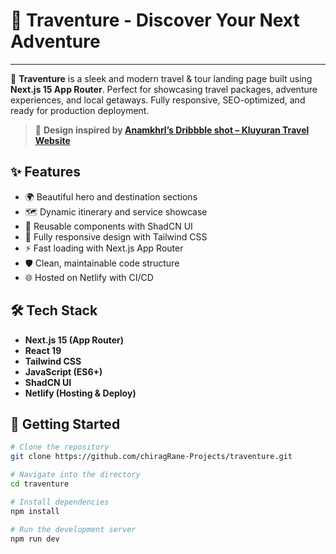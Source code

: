 # 🧭 Traventure - Discover Your Next Adventure



---

🚀 **Traventure** is a sleek and modern travel & tour landing page built using **Next.js 15 App Router**. Perfect for showcasing travel packages, adventure experiences, and local getaways. Fully responsive, SEO-optimized, and ready for production deployment.

> 🎨 **Design inspired by [Anamkhrl’s Dribbble shot – Kluyuran Travel Website](https://dribbble.com/shots/20478996-Kluyuran-Travel-Website-Responsive)**

## ✨ Features

- 🌍 Beautiful hero and destination sections
- 🗺️ Dynamic itinerary and service showcase
- 🧩 Reusable components with ShadCN UI
- 🎨 Fully responsive design with Tailwind CSS
- ⚡ Fast loading with Next.js App Router
- 🛡️ Clean, maintainable code structure
- 🌐 Hosted on Netlify with CI/CD

## 🛠️ Tech Stack

- **Next.js 15 (App Router)**
- **React 19**
- **Tailwind CSS**
- **JavaScript (ES6+)**
- **ShadCN UI**
- **Netlify (Hosting & Deploy)**

## 🚧 Getting Started

```bash
# Clone the repository
git clone https://github.com/chiragRane-Projects/traventure.git

# Navigate into the directory
cd traventure

# Install dependencies
npm install

# Run the development server
npm run dev
